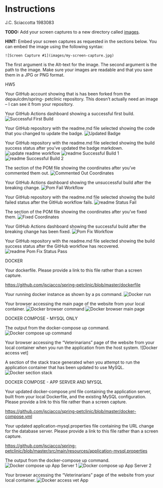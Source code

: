 # Instructions
J.C. Sciaccotta 1983083

**TODO:** Add your screen captures to a new directory called [images](images).

**HINT:** Embed your screen captures as requested in the sections below. You can embed the image using the following syntax:

```
![Screen Capture #1](images/my-screen-capture.jpg)
```

The first argument is the Alt-text for the image. The second argument is the path to the image. Make sure your images are readable and that you save them in a JPG or PNG format.

HW5

Your GitHub account showing that is has been forked from the depaulcdm/spring- petclinic repository. This doesn’t actually need an image – I can see it from your repository.

Your GitHub Actions dashboard showing a successful first build.
![Successful First Build](images/create_maven_workflow.png)

Your GitHub repository with the readme.md file selected showing the code that you changed to update the badge.
![Updated Badge](images/update_badge.png)

Your GitHub repository with the readme.md file selected showing the build success status after you’ve updated the badge markdown.
![update readme workflow](images/update_read_me_workflow.png)
![readme Successful Build 1](images/read_me_initial_build_succeed_1.png)
![readme Successful Build 2](images/read_me_initial_build_succeed_2.png)

The section of the POM file showing the coordinates after you’ve commented them out.
![Commented Out Coordinates](images/commented_out_maven.png)

Your GitHub Actions dashboard showing the unsuccessful build after the breaking change.
![Pom Fail Workflow](images/pom_fail_workflow.png)

Your GitHub repository with the readme.md file selected showing the build failed status after the GitHub workflow fails.
![readme Status Fail](images/pom_change_build_fail.png)

The section of the POM file showing the coordinates after you’ve fixed them.
![Fixed Coordinates](images/pom_fixed_coordinates.png)

Your GitHub Actions dashboard showing the successful build after the breaking change has been fixed.
![Pom Fix Workflow](images/pom_fix_workflow.png)

Your GitHub repository with the readme.md file selected showing the build success status after the GitHub workflow has recovered.
![readme Pom Fix Status Pass](images/read_me_pom_fix_pass.png)

DOCKER

Your dockerfile. Please provide a link to this file rather than a screen capture.

https://github.com/jsciacco/spring-petclinic/blob/master/dockerfile 

Your running docker instance as shown by a ps command.
![Docker run](images/docker_run.png)

Your browser accessing the main page of the website from your local container.
![Docker browser command](images/browser_local_command.png)
![Docker browser main page](images/browser_local_container.png)

DOCKER COMPOSE - MYSQL ONLY

The output from the docker-compose up command.
![Docker compose up command](images/compose_up_my_sql_only.png)

Your browser accessing the “Veterinarians” page of the website from your local container when you run the application from the host system.
![Docker access vet]

A section of the stack trace generated when you attempt to run the application container that has been updated to use MySQL.
![Docker section stack](images/mysql_fail.png)

DOCKER COMPOSE - APP SERVER AND MYSQL

Your updated docker-compose.yml file containing the application server, built from your local Dockerfile, and the existing MySQL configuration.
Please provide a link to this file rather than a screen capture.

https://github.com/jsciacco/spring-petclinic/blob/master/docker-compose.yml

Your updated application-mysql.properties file containing the URL change for the database server. Please provide a link to this file rather than a screen capture.

https://github.com/jsciacco/spring-petclinic/blob/master/src/main/resources/application-mysql.properties

The output from the docker-compose up command.
![Docker compose up App Server 1](images/compose_up_app_mysql_part1.png)
![Docker compose up App Server 2](images/compose_up_app_mysql_part2.png)

Your browser accessing the “Veterinarians” page of the website from your local container.
![Docker access vet App](images/vet_mysql_app.png)
